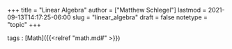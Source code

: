 +++
title = "Linear Algebra"
author = ["Matthew Schlegel"]
lastmod = 2021-09-13T14:17:25-06:00
slug = "linear_algebra"
draft = false
notetype = "topic"
+++

tags
: [Math]({{<relref "math.md#" >}})
